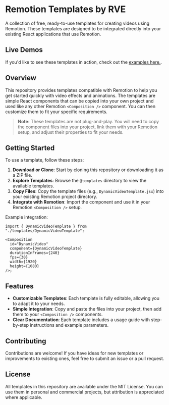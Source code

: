 # Remotion Templates by RVE

A collection of free, ready-to-use templates for creating videos using Remotion. These templates are designed to be integrated directly into your existing React applications that use Remotion.

## Live Demos

If you'd like to see these templates in action, check out the [examples here.](https://www.reactvideoeditor.com/remotion-templates).

## Overview

This repository provides templates compatible with Remotion to help you get started quickly with video effects and animations. The templates are simple React components that can be copied into your own project and used like any other Remotion `<Composition />` component. You can then customize them to fit your specific requirements.

> **Note:** These templates are not plug-and-play. You will need to copy the component files into your project, link them with your Remotion setup, and adjust their properties to fit your needs.

## Getting Started

To use a template, follow these steps:

1. **Download or Clone**: Start by cloning this repository or downloading it as a ZIP file.
2. **Explore Templates**: Browse the `@templates` directory to view the available templates.
3. **Copy Files**: Copy the template files (e.g., `DynamicVideoTemplate.jsx`) into your existing Remotion project directory.
4. **Integrate with Remotion**: Import the component and use it in your Remotion `<Composition />` setup.

Example integration:

```tsx
import { DynamicVideoTemplate } from "./templates/DynamicVideoTemplate";

<Composition
  id="DynamicVideo"
  component={DynamicVideoTemplate}
  durationInFrames={240}
  fps={30}
  width={1920}
  height={1080}
/>;
```

## Features

- **Customizable Templates**: Each template is fully editable, allowing you to adapt it to your needs.
- **Simple Integration**: Copy and paste the files into your project, then add them to your `<Composition />` components.
- **Clear Documentation**: Each template includes a usage guide with step-by-step instructions and example parameters.

## Contributing

Contributions are welcome! If you have ideas for new templates or improvements to existing ones, feel free to submit an issue or a pull request.

## License

All templates in this repository are available under the MIT License. You can use them in personal and commercial projects, but attribution is appreciated where applicable.
